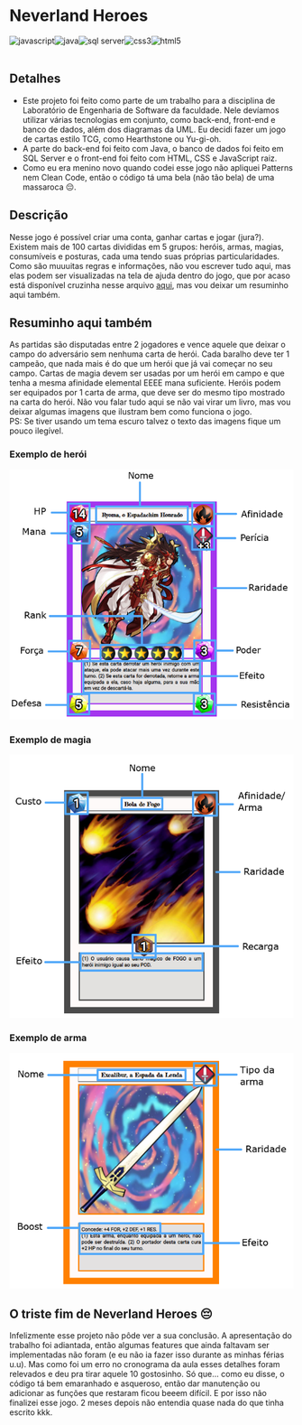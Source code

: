 # Neverland Heroes 
<img align="left" alt="javascript" src="https://img.shields.io/badge/-javascript-F7DF1E?logo=javascript&logoColor=3e3e3e&style=for-the-badge" />
<img align="left" alt="java" src="https://img.shields.io/badge/-java-007396?logo=java&logoColor=white&style=for-the-badge" />
<img align="left" alt="sql server" src="https://img.shields.io/badge/-sql%20server-2b2b2b?logo=microsoft-sql-server&logoColor=CC2927&style=for-the-badge" />
<img align="left" alt="css3" src="https://img.shields.io/badge/-css3-1572B6?logo=css3&logoColor=white&style=for-the-badge" />
<img align="left" alt="html5" src="https://img.shields.io/badge/-html5-E34F26?logo=html5&logoColor=white&style=for-the-badge" />

<br>
<br>

## Detalhes

- Este projeto foi feito como parte de um trabalho para a disciplina de Laboratório de Engenharia de Software da faculdade. Nele devíamos utilizar várias tecnologias em conjunto, como back-end, front-end e banco de dados, além dos diagramas da UML. Eu decidi fazer um jogo de cartas estilo TCG, como Hearthstone ou Yu-gi-oh. 
- A parte do back-end foi feito com Java, o banco de dados foi feito em SQL Server e o front-end foi feito com HTML, CSS e JavaScript raiz.
- Como eu era menino novo quando codei esse jogo não apliquei Patterns nem Clean Code, então o código tá uma bela (não tão bela) de uma massaroca 😔.

## Descrição

Nesse jogo é possível criar uma conta, ganhar cartas e jogar (jura?). Existem mais de 100 cartas divididas em 5 grupos: heróis, armas, magias, consumíveis e posturas, cada uma tendo suas próprias particularidades. Como são muuuitas regras e informações, não vou escrever tudo aqui, mas elas podem ser visualizadas na tela de ajuda dentro do jogo, que por acaso está disponível cruzinha nesse arquivo [aqui](https://github.com/Scalibacon/LES-CardGame/blob/master/WebContent/ajuda.jsp), mas vou deixar um resuminho aqui também.

## Resuminho aqui também

As partidas são disputadas entre 2 jogadores e vence aquele que deixar o campo do adversário sem nenhuma carta de herói. Cada baralho deve ter 1 campeão, que nada mais é do que um herói que já vai começar no seu campo. Cartas de magia devem ser usadas por um herói em campo e que tenha a mesma afinidade elemental EEEE mana suficiente. Heróis podem ser equipados por 1 carta de arma, que deve ser do mesmo tipo mostrado na carta do herói. Não vou falar tudo aqui se não vai virar um livro, mas vou deixar algumas imagens que ilustram bem como funciona o jogo. <br>
PS: Se tiver usando um tema escuro talvez o texto das imagens fique um pouco ilegível.


### Exemplo de herói

<img width="550px" alt="herói" src="./WebContent/img/help-hero.png">                                                   


### Exemplo de magia

<img width="550px" style="background-color: rgba(222,222,222,1)" alt="herói" src="./WebContent/img/help-spell.png">


### Exemplo de arma

<img width="550px" style="background-color: white;" alt="herói" src="./WebContent/img/help-weapon.png">


## O triste fim de Neverland Heroes 😔

Infelizmente esse projeto não pôde ver a sua conclusão. A apresentação do trabalho foi adiantada, então algumas features que ainda faltavam ser implementadas não foram (e eu não ia fazer isso durante as minhas férias u.u). Mas como foi um erro no cronograma da aula esses detalhes foram relevados e deu pra tirar aquele 10 gostosinho. Só que... como eu disse, o código tá bem emaranhado e asqueroso, então dar manutenção ou adicionar as funções que restaram ficou beeem difícil. E por isso não finalizei esse jogo. 2 meses depois não entendia quase nada do que tinha escrito kkk.
